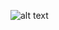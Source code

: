 
![alt text]([http://url/to/img](https://github.com/ArulAuror/Data-Science-Portfolio/edit/main/Data%20Modelling%20in%20MySQL/)https://github.com/ArulAuror/Data-Science-Portfolio/edit/main/Data%20Modelling%20in%20MySQL/ERD_DataModel.png)
